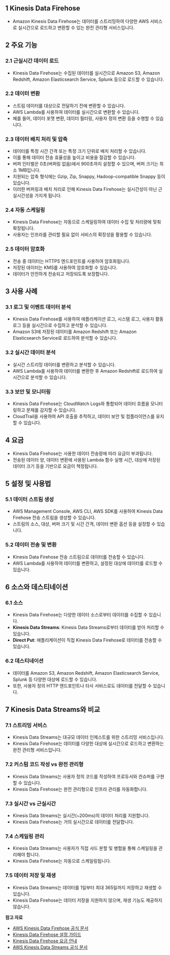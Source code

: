 ## 1 Kinesis Data Firehose

- Amazon Kinesis Data Firehose는 데이터를 스트리밍하여 다양한 AWS 서비스로 실시간으로 로드하고 변환할 수 있는 완전 관리형 서비스입니다.



## 2 주요 기능

### 2.1 근실시간 데이터 로드

- Kinesis Data Firehose는 수집된 데이터를 실시간으로 Amazon S3, Amazon Redshift, Amazon Elasticsearch Service, Splunk 등으로 로드할 수 있습니다.



### 2.2 데이터 변환

- 스트림 데이터를 대상으로 전달하기 전에 변환할 수 있습니다.
- AWS Lambda를 사용하여 데이터를 실시간으로 변환할 수 있습니다.
- 예를 들어, 데이터 포맷 변환, 데이터 필터링, 사용자 정의 변환 등을 수행할 수 있습니다.



### 2.3 데이터 배치 처리 및 압축

- 데이터를 특정 시간 간격 또는 특정 크기 단위로 배치 처리할 수 있습니다.
- 이를 통해 데이터 전송 효율성을 높이고 비용을 절감할 수 있습니다.
- 버퍼 인터벌은 0초(버퍼링 없음)에서 900초까지 설정할 수 있으며, 버퍼 크기는 최소 1MB입니다.
- 지원되는 압축 형식에는 Gzip, Zip, Snappy, Hadoop-compatible Snappy 등이 있습니다.
- 이러한 버퍼링과 배치 처리로 인해 Kinesis Data Firehose는 실시간성이 아닌 근실시간성을 가지게 됩니다.



### 2.4 자동 스케일링

- Kinesis Data Firehose는 자동으로 스케일링하여 데이터 수집 및 처리량에 맞춰 확장됩니다.
- 사용자는 인프라를 관리할 필요 없이 서비스의 확장성을 활용할 수 있습니다.



### 2.5 데이터 암호화

- 전송 중 데이터는 HTTPS 엔드포인트를 사용하여 암호화됩니다.
- 저장된 데이터는 KMS를 사용하여 암호화할 수 있습니다.
- 데이터가 안전하게 전송되고 저장되도록 보장합니다.



## 3 사용 사례

### 3.1 로그 및 이벤트 데이터 분석

- Kinesis Data Firehose를 사용하여 애플리케이션 로그, 시스템 로그, 사용자 활동 로그 등을 실시간으로 수집하고 분석할 수 있습니다.
- Amazon S3에 저장된 데이터를 Amazon Redshift 또는 Amazon Elasticsearch Service로 로드하여 분석할 수 있습니다.



### 3.2 실시간 데이터 분석

- 실시간 스트리밍 데이터를 변환하고 분석할 수 있습니다.
- AWS Lambda를 사용하여 데이터를 변환한 후 Amazon Redshift로 로드하여 실시간으로 분석할 수 있습니다.



### 3.3 보안 및 모니터링

- Kinesis Data Firehose는 CloudWatch Logs와 통합되어 데이터 흐름을 모니터링하고 문제를 감지할 수 있습니다.
- CloudTrail을 사용하여 API 호출을 추적하고, 데이터 보안 및 컴플라이언스를 유지할 수 있습니다.



## 4 요금

- Kinesis Data Firehose는 사용한 데이터 전송량에 따라 요금이 부과됩니다.
- 전송된 데이터 양, 데이터 변환에 사용된 Lambda 함수 실행 시간, 대상에 저장된 데이터 크기 등을 기반으로 요금이 책정됩니다.



## 5 설정 및 사용법

### 5.1 데이터 스트림 생성

- AWS Management Console, AWS CLI, AWS SDK를 사용하여 Kinesis Data Firehose 전송 스트림을 생성할 수 있습니다.
- 스트림의 소스, 대상, 버퍼 크기 및 시간 간격, 데이터 변환 옵션 등을 설정할 수 있습니다.



### 5.2 데이터 전송 및 변환

- Kinesis Data Firehose 전송 스트림으로 데이터를 전송할 수 있습니다.
- AWS Lambda를 사용하여 데이터를 변환하고, 설정된 대상에 데이터를 로드할 수 있습니다.



## 6 소스와 데스티네이션

### 6.1 소스

- Kinesis Data Firehose는 다양한 데이터 소스로부터 데이터를 수집할 수 있습니다.
- **Kinesis Data Streams**: Kinesis Data Streams로부터 데이터를 받아 처리할 수 있습니다.
- **Direct Put**: 애플리케이션이 직접 Kinesis Data Firehose로 데이터를 전송할 수 있습니다.



### 6.2 데스티네이션

- 데이터를 Amazon S3, Amazon Redshift, Amazon Elasticsearch Service, Splunk 등 다양한 대상에 로드할 수 있습니다.
- 또한, 사용자 정의 HTTP 엔드포인트나 타사 서비스로도 데이터를 전달할 수 있습니다.



## 7 Kinesis Data Streams와 비교

### 7.1 스트리밍 서비스

- Kinesis Data Streams는 대규모 데이터 인제스트를 위한 스트리밍 서비스입니다.
- Kinesis Data Firehose는 데이터를 다양한 대상에 실시간으로 로드하고 변환하는 완전 관리형 서비스입니다.



### 7.2 커스텀 코드 작성 vs 완전 관리형

- Kinesis Data Streams는 사용자 정의 코드를 작성하여 프로듀서와 컨슈머를 구현할 수 있습니다.
- Kinesis Data Firehose는 완전 관리형으로 인프라 관리를 자동화합니다.



### 7.3 실시간 vs 근실시간

- Kinesis Data Streams는 실시간(~200ms)의 데이터 처리를 지원합니다.
- Kinesis Data Firehose는 거의 실시간으로 데이터를 전달합니다.



### 7.4 스케일링 관리

- Kinesis Data Streams는 사용자가 직접 샤드 분할 및 병합을 통해 스케일링을 관리해야 합니다.
- Kinesis Data Firehose는 자동으로 스케일링됩니다.



### 7.5 데이터 저장 및 재생

- Kinesis Data Streams는 데이터를 1일부터 최대 365일까지 저장하고 재생할 수 있습니다.
- Kinesis Data Firehose는 데이터 저장을 지원하지 않으며, 재생 기능도 제공하지 않습니다.



**참고 자료**

- [AWS Kinesis Data Firehose 공식 문서](https://aws.amazon.com/kinesis/data-firehose/)
- [Kinesis Data Firehose 설정 가이드](https://docs.aws.amazon.com/firehose/latest/dev/what-is-this-service.html)
- [Kinesis Data Firehose 요금 안내](https://aws.amazon.com/kinesis/data-firehose/pricing/)
- [AWS Kinesis Data Streams 공식 문서](https://aws.amazon.com/kinesis/data-streams/)